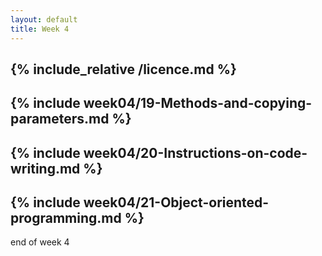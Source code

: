 ```yaml
---
layout: default
title: Week 4
---
```

{% include_relative /licence.md %}
---
{% include week04/19-Methods-and-copying-parameters.md %}
---
{% include week04/20-Instructions-on-code-writing.md %}
---
{% include week04/21-Object-oriented-programming.md %}
---

end of week 4